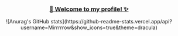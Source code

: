   <h3 align="center" style="text-decoration: underline;">👋 Welcome to my profile! ✨</h3>
  
<div align="center"> ![Anurag's GitHub stats](https://github-readme-stats.vercel.app/api?username=Mirrrrrow&show_icons=true&theme=dracula)</div>
